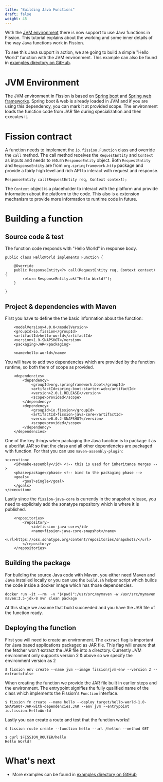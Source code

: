 ```yaml
---
title: "Building Java Functions"
draft: false
weight: 45
---
```


With the [JVM environment](https://github.com/fission/fission/tree/master/environments/jvm) there is now support to use Java functions in Fission. This tutorial explains about the working and some inner details of the way Java functions work in Fission.

To see this Java support in action, we are going to build a simple "Hello World" function with the JVM environment. This example can also be found in [examples directory on GitHub](https://github.com/fission/fission/tree/master/examples/jvm/java).

# JVM Environment

The JVM environment in Fission is based on [Spring boot](https://spring.io/projects/spring-boot) and [Spring web frameworks](https://docs.spring.io/spring/docs/current/spring-framework-reference/web.html). Spring boot & web is already loaded in JVM and if you are using this dependency, you can mark it at provided scope. The environment loads the function code from JAR file during specialization and then executes it.

# Fission contract

A function needs to implement the `io.fission.Function` class and override the `call` method. The call method receives the `RequestEntity` and `Context` as inputs and needs to return `ResponseEntity` object. Both `RequestEntity` and `ResponseEntity` are from `org.springframework.http` package and provide a fairly high level and rich API to interact with request and response.

```
ResponseEntity call(RequestEntity req, Context context);
```

The `Context` object is a placeholder to interact with the platform and provide information about the platform to the code. This also is a extension mechanism to provide more information to runtime code in future.

# Building a function

## Source code & test

The function code responds with "Hello World" in response body.

```
public class HelloWorld implements Function {

	@Override
	public ResponseEntity<?> call(RequestEntity req, Context context) {
		return ResponseEntity.ok("Hello World!");
	}

}
```

## Project & dependencies with Maven

First you have to define the the basic information about the function:

```
	<modelVersion>4.0.0</modelVersion>
	<groupId>io.fission</groupId>
	<artifactId>hello-world</artifactId>
	<version>1.0-SNAPSHOT</version>
	<packaging>JAR</packaging>

	<name>hello-world</name>
```
You will have to add two dependencies which are provided by the function runtime, so both them of scope as provided.

```
	<dependencies>
		<dependency>
			<groupId>org.springframework.boot</groupId>
			<artifactId>spring-boot-starter-web</artifactId>
			<version>2.0.1.RELEASE</version>
			<scope>provided</scope>
		</dependency>
		<dependency>
			<groupId>io.fission</groupId>
			<artifactId>fission-java-core</artifactId>
			<version>0.0.2-SNAPSHOT</version>
			<scope>provided</scope>
		</dependency>
	</dependencies>
```


One of the key things when packaging the Java function is to package it as a uber/fat JAR so that the class and all other dependencies are packaged with function. For that you can use `maven-assembly-plugin`:

```
<execution>
	<id>make-assembly</id> <!-- this is used for inheritance merges -->
	<phase>package</phase> <!-- bind to the packaging phase -->
	<goals>
		<goal>single</goal>
	</goals>
</execution>
```

Lastly since the `fission-java-core` is currently in the snapshot release, you need to explicitely add the sonatype repository which is where it is published. 

```
	<repositories>
		<repository>
			<id>fission-java-core</id>
			<name>fission-java-core-snapshot</name>
			<url>https://oss.sonatype.org/content/repositories/snapshots/</url>
		</repository>
	</repositories>
```
## Building the package

For building the source Java code with Maven, you either need Maven and Java installed locally or you can use the `build.sh` helper script which builds the code inside a docker image which has those dependencies.
```
docker run -it --rm  -v "$(pwd)":/usr/src/mymaven -w /usr/src/mymaven maven:3.5-jdk-8 mvn clean package
```

At this stage we assume that build succeeded and you have the JAR file of the function ready.

## Deploying the function

First you will need to create an environment. The `extract` flag is important for Java based applications packaged as JAR file. This flag will ensure that the fetcher won't extract the JAR file into a directory. Currently JVM environment only supports version 2 & above so we specify the environment version as 2

```
$ fission env create --name jvm --image fission/jvm-env --version 2 --extract=false
```

When creating the function we provide the JAR file built in earlier steps and the environment. The entrypoint signifies the fully qualified name of the class which implements the Fission's `Function` interface. 

```
$ fission fn create --name hello --deploy target/hello-world-1.0-SNAPSHOT-JAR-with-dependencies.JAR --env jvm --entrypoint io.fission.HelloWorld
```
Lastly you can create a route and test that the function works!

```
$ fission route create --function hello --url /hellon --method GET

$ curl $FISSION_ROUTER/hello
Hello World!
```

# What's next

- More examples can be found in [examples directory on GitHub](https://github.com/fission/fission/tree/master/examples/jvm/)